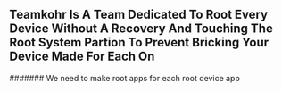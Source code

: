## Teamkohr Is A Team Dedicated To Root Every Device Without A Recovery And Touching The Root System Partion To Prevent Bricking Your Device Made For Each On                                   

####### We need to make root apps for each root device app
